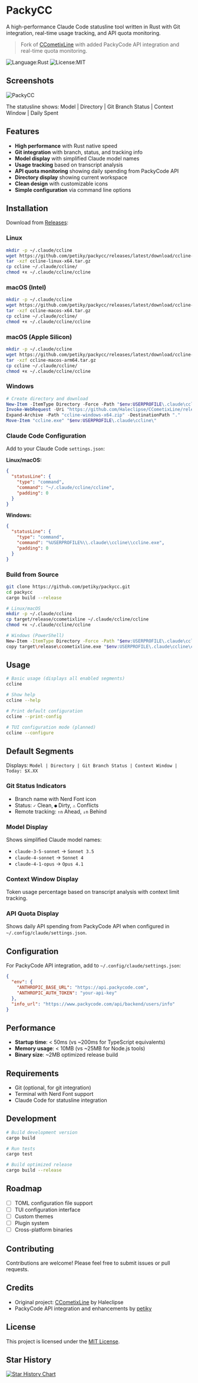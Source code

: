 # PackyCC

A high-performance Claude Code statusline tool written in Rust with Git integration, real-time usage tracking, and API quota monitoring.

> Fork of [CCometixLine](https://github.com/Haleclipse/CCometixLine) with added PackyCode API integration and real-time quota monitoring.

![Language:Rust](https://img.shields.io/static/v1?label=Language&message=Rust&color=orange&style=flat-square)
![License:MIT](https://img.shields.io/static/v1?label=License&message=MIT&color=blue&style=flat-square)

## Screenshots

![PackyCC](assets/img1.png)

The statusline shows: Model | Directory | Git Branch Status | Context Window | Daily Spent

## Features

- **High performance** with Rust native speed
- **Git integration** with branch, status, and tracking info  
- **Model display** with simplified Claude model names
- **Usage tracking** based on transcript analysis
- **API quota monitoring** showing daily spending from PackyCode API
- **Directory display** showing current workspace
- **Clean design** with customizable icons
- **Simple configuration** via command line options

## Installation

Download from [Releases](https://github.com/petiky/packycc/releases):

### Linux

```bash
mkdir -p ~/.claude/ccline
wget https://github.com/petiky/packycc/releases/latest/download/ccline-linux-x64.tar.gz
tar -xzf ccline-linux-x64.tar.gz
cp ccline ~/.claude/ccline/
chmod +x ~/.claude/ccline/ccline
```

### macOS (Intel)

```bash  
mkdir -p ~/.claude/ccline
wget https://github.com/petiky/packycc/releases/latest/download/ccline-macos-x64.tar.gz
tar -xzf ccline-macos-x64.tar.gz
cp ccline ~/.claude/ccline/
chmod +x ~/.claude/ccline/ccline
```

### macOS (Apple Silicon)

```bash
mkdir -p ~/.claude/ccline  
wget https://github.com/petiky/packycc/releases/latest/download/ccline-macos-arm64.tar.gz
tar -xzf ccline-macos-arm64.tar.gz
cp ccline ~/.claude/ccline/
chmod +x ~/.claude/ccline/ccline
```

### Windows

```powershell
# Create directory and download
New-Item -ItemType Directory -Force -Path "$env:USERPROFILE\.claude\ccline"
Invoke-WebRequest -Uri "https://github.com/Haleclipse/CCometixLine/releases/latest/download/ccline-windows-x64.zip" -OutFile "ccline-windows-x64.zip"
Expand-Archive -Path "ccline-windows-x64.zip" -DestinationPath "."
Move-Item "ccline.exe" "$env:USERPROFILE\.claude\ccline\"
```

### Claude Code Configuration

Add to your Claude Code `settings.json`:

**Linux/macOS:**
```json
{
  "statusLine": {
    "type": "command", 
    "command": "~/.claude/ccline/ccline",
    "padding": 0
  }
}
```

**Windows:**
```json
{
  "statusLine": {
    "type": "command", 
    "command": "%USERPROFILE%\\.claude\\ccline\\ccline.exe",
    "padding": 0
  }
}
```

### Build from Source

```bash
git clone https://github.com/petiky/packycc.git
cd packycc
cargo build --release

# Linux/macOS
mkdir -p ~/.claude/ccline
cp target/release/ccometixline ~/.claude/ccline/ccline
chmod +x ~/.claude/ccline/ccline

# Windows (PowerShell)
New-Item -ItemType Directory -Force -Path "$env:USERPROFILE\.claude\ccline"
copy target\release\ccometixline.exe "$env:USERPROFILE\.claude\ccline\ccline.exe"
```

## Usage

```bash
# Basic usage (displays all enabled segments)
ccline

# Show help
ccline --help

# Print default configuration  
ccline --print-config

# TUI configuration mode (planned)
ccline --configure
```

## Default Segments

Displays: `Model | Directory | Git Branch Status | Context Window | Today: $X.XX`

### Git Status Indicators

- Branch name with Nerd Font icon
- Status: `✓` Clean, `●` Dirty, `⚠` Conflicts  
- Remote tracking: `↑n` Ahead, `↓n` Behind

### Model Display

Shows simplified Claude model names:
- `claude-3-5-sonnet` → `Sonnet 3.5`
- `claude-4-sonnet` → `Sonnet 4`
- `claude-4-1-opus` → `Opus 4.1`

### Context Window Display

Token usage percentage based on transcript analysis with context limit tracking.

### API Quota Display

Shows daily API spending from PackyCode API when configured in `~/.config/claude/settings.json`.

## Configuration

For PackyCode API integration, add to `~/.config/claude/settings.json`:

```json
{
  "env": {
    "ANTHROPIC_BASE_URL": "https://api.packycode.com",
    "ANTHROPIC_AUTH_TOKEN": "your-api-key"
  },
  "info_url": "https://www.packycode.com/api/backend/users/info"
}
```

## Performance

- **Startup time**: < 50ms (vs ~200ms for TypeScript equivalents)
- **Memory usage**: < 10MB (vs ~25MB for Node.js tools)
- **Binary size**: ~2MB optimized release build

## Requirements  

- Git (optional, for git integration)  
- Terminal with Nerd Font support
- Claude Code for statusline integration

## Development

```bash
# Build development version
cargo build

# Run tests
cargo test

# Build optimized release
cargo build --release
```

## Roadmap

- [ ] TOML configuration file support
- [ ] TUI configuration interface
- [ ] Custom themes
- [ ] Plugin system
- [ ] Cross-platform binaries

## Contributing

Contributions are welcome! Please feel free to submit issues or pull requests.

## Credits

- Original project: [CCometixLine](https://github.com/Haleclipse/CCometixLine) by Haleclipse
- PackyCode API integration and enhancements by [petiky](https://github.com/petiky)

## License

This project is licensed under the [MIT License](LICENSE).

## Star History

[![Star History Chart](https://api.star-history.com/svg?repos=petiky/packycc&type=Date)](https://star-history.com/#petiky/packycc&Date)